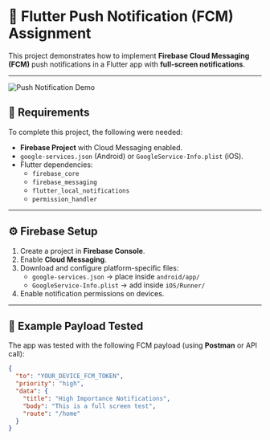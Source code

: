 # 📲 Flutter Push Notification (FCM) Assignment

This project demonstrates how to implement **Firebase Cloud Messaging (FCM)** push notifications in a Flutter app with **full-screen notifications**.

---

![Push Notification Demo](https://github.com/user-attachments/assets/96bfaf6d-62d8-4d05-a464-d0e20d54b714)

## 🔧 Requirements

To complete this project, the following were needed:

- **Firebase Project** with Cloud Messaging enabled.
- `google-services.json` (Android) or `GoogleService-Info.plist` (iOS).
- Flutter dependencies:
  - `firebase_core`
  - `firebase_messaging`
  - `flutter_local_notifications`
  - `permission_handler`

---

## ⚙️ Firebase Setup

1. Create a project in **Firebase Console**.
2. Enable **Cloud Messaging**.
3. Download and configure platform-specific files:
   - `google-services.json` → place inside `android/app/`
   - `GoogleService-Info.plist` → add inside `iOS/Runner/`
4. Enable notification permissions on devices.

---

## 🔔 Example Payload Tested

The app was tested with the following FCM payload (using **Postman** or API call):

```json
{
  "to": "YOUR_DEVICE_FCM_TOKEN",
  "priority": "high",
  "data": {
    "title": "High Importance Notifications",
    "body": "This is a full screen test",
    "route": "/home"
  }
}

